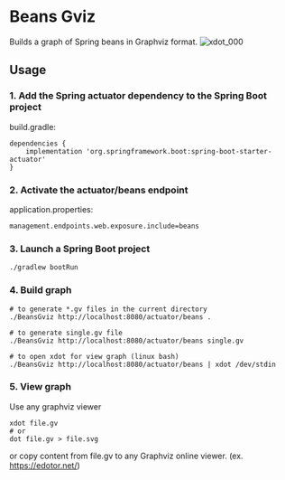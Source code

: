# Beans Gviz
Builds a graph of Spring beans in Graphviz format.
![xdot_000](https://github.com/user-attachments/assets/7207c55a-4de8-4ddf-887a-e77e1fd93dab)

## Usage
### 1. Add the Spring actuator dependency to the Spring Boot project
build.gradle:
```
dependencies {
    implementation 'org.springframework.boot:spring-boot-starter-actuator'
}
```
### 2. Activate the actuator/beans endpoint
application.properties:
```
management.endpoints.web.exposure.include=beans
```
### 3. Launch a Spring Boot project
```
./gradlew bootRun
```

### 4. Build graph
```
# to generate *.gv files in the current directory
./BeansGviz http://localhost:8080/actuator/beans .

# to generate single.gv file
./BeansGviz http://localhost:8080/actuator/beans single.gv

# to open xdot for view graph (linux bash)
./BeansGviz http://localhost:8080/actuator/beans | xdot /dev/stdin
```

### 5. View graph
Use any graphviz viewer
```
xdot file.gv
# or
dot file.gv > file.svg
```
or copy content from file.gv to any Graphviz online viewer. (ex. https://edotor.net/)
